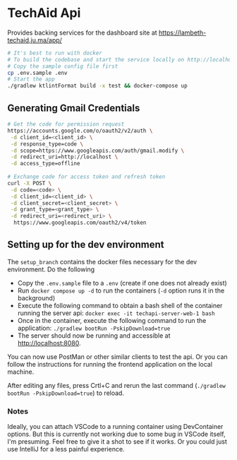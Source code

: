 # TechAid Api

Provides backing services for the dashboard site at https://lambeth-techaid.ju.ma/app/

```bash
# It's best to run with docker 
# To build the codebase and start the service locally on http://localhost:8080
# Copy the sample config file first 
cp .env.sample .env
# Start the app
./gradlew ktlintFormat build -x test && docker-compose up 
```

## Generating Gmail Credentials 
```bash
# Get the code for permission request 
https://accounts.google.com/o/oauth2/v2/auth \
 -d client_id=<client_id> \
 -d response_type=code \
 -d scope=https://www.googleapis.com/auth/gmail.modify \
 -d redirect_uri=http://localhost \
 -d access_type=offline
 
# Exchange code for access token and refresh token 
curl -X POST \
 -d code=<code> \
 -d client_id=<client_id> \
 -d client_secret=<client_secret> \
 -d grant_type=<grant_type> \
 -d redirect_uri=<redirect_uri> \
  https://www.googleapis.com/oauth2/v4/token
```

## Setting up for the dev environment

The `setup_branch` contains the docker files necessary for the dev environment. Do the following

- Copy the `.env.sample` file to a `.env` (create if one does not already exist)
- Run `docker compose up -d` to run the containers (`-d` option runs it in the background)
- Execute the following command to obtain a bash shell of the container running the server api:
    `docker exec -it techapi-server-web-1 bash`
- Once in the container, execute the following command to run the application:
    `./gradlew bootRun -PskipDownload=true`
- The server should now be running and accessible at [http://localhost:8080](http://localhost:8080). 

You can now use PostMan or other similar clients to test the api. Or you can follow the instructions for running the frontend application on the local machine. 

After editing any files, press Crtl+C and rerun the last command (`./gradlew bootRun -PskipDownload=true`) to reload. 

### Notes
Ideally, you can attach VSCode to a running container using DevContainer options. But this is currently not working due to some bug in VSCode itself, I'm presuming. Feel free to give it a shot to see if it works. Or you could just use IntelliJ for a less painful experience.  